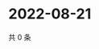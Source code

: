 # 2022-08-21

共 0 条

<!-- BEGIN WEIBO -->
<!-- 最后更新时间 Sun Aug 21 2022 00:01:17 GMT+0800 (China Standard Time) -->

<!-- END WEIBO -->
